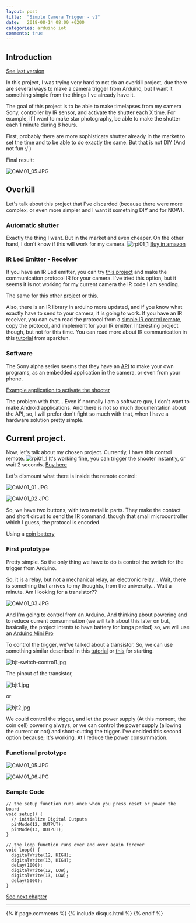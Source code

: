 ```yaml
---
layout: post
title:  "Simple Camera Trigger - v1"
date:   2018-08-14 08:00 +0200
categories: arduino iot
comments: true
---
```


## Introduction

[See last version](https://aherrero.github.io/arduino/iot/2018/08/29/SimpleCameraTrigger-v3.html)

In this project, I was trying very hard to not do an overkill project, due there are several ways to make a camera trigger from Arduino, but I want it something simple from the things I've already have it.

The goal of this project is to be able to make timelapses from my camera Sony, controller by IR sensor, and activate the shutter each X time. For example, if I want to make star photography, be able to make the shutter each 1 minute during 8 hours.

First, probably there are more sophisticate shutter already in the market to set the time and to be able to do exactly the same. But that is not DIY (And not fun :/ )

Final result:

![CAM01_05.JPG](/assets/cam01/CAM01_05.JPG)

## Overkill
Let's talk about this project that I've discarded (because there were more complex, or even more simpler and I want it something DIY and for NOW).

### Automatic shutter
Exactly the thing I want. But in the market and even cheaper.
On the other hand, I don't know if this will work for my camera.
![rpi01_1](/assets/cam01/amazon1.jpg)
[Buy in amazon](https://www.amazon.fr/S2-D%C3%A9clencheur-T%C3%A9l%C3%A9commande-obturateur-RX100II/dp/B06ZYKWL8M/ref=sr_1_3?ie=UTF8&qid=1534395448&sr=8-3&keywords=telecommande+sony+camera)

### IR Led Emitter - Receiver
If you have an IR Led emitter, you can try [this project](https://www.instructables.com/id/Simple-Arduino-Camera-Trigger/) and make the communication protocol IR for your camera. I've tried this option, but it seems it is not working for my current camera the IR code I am sending.

The same for this [other project](http://www.righto.com/2009/08/multi-protocol-infrared-remote-library.html) or [this](https://www.instructables.com/id/Arduino-Based-IR-Translator-SONY/).

Also, there is an IR library in arduino more updated, and if you know what exactly have to send to your camera, it is going to work. If you have an IR receiver, you can even read the protocol from a [simple IR control remote](https://www.amazon.fr/IR-Telecommande-TOOGOO-Cameras-Compact/dp/B01G37SVXG/ref=sr_1_2?ie=UTF8&qid=1534395448&sr=8-2&keywords=telecommande+sony+camera), copy the protocol, and implement for your IR emitter.
Interesting project though, but not for this time.
You can read more about IR communication in this [tutorial](https://learn.sparkfun.com/tutorials/ir-communication) from sparkfun.

### Software
The Sony alpha series seems that they have an [API](https://developer.sony.com/file/download/sony-camera-remote-api-beta-sdk/) to make your own programs, as an embedded application in the camera, or even from your phone.

[Example application to activate the shooter](https://www.playmemoriescameraapps.com/portal/usbdetail.php?eid=IS9104-NPIA09014_00-C10005)

The problem with that... Even if normally I am a software guy, I don't want to make Android applications. And there is not so much documentation about the API, so, I will prefer don't fight so much with that, when I have a hardware solution pretty simple.

## Current project.
Now, let's talk about my chosen project.
Currently, I have this control remote.
![rpi01_1](/assets/cam01/amazon2.jpg)
It's working fine, you can trigger the shooter instantly, or wait 2 seconds.
[Buy here](https://www.amazon.fr/IR-Telecommande-TOOGOO-Cameras-Compact/dp/B01G37SVXG/ref=sr_1_2?ie=UTF8&qid=1534395448&sr=8-2&keywords=telecommande+sony+camera)

Let's dismount what there is inside the remote control:

![CAM01_01.JPG](/assets/cam01/CAM01_01.JPG)

![CAM01_02.JPG](/assets/cam01/CAM01_02.JPG)

So, we have two buttons, with two metallic parts. They make the contact and short circuit to send the IR command, though that small microcontroller which I guess, the protocol is encoded.

Using a [coin battery](http://data.energizer.com/pdfs/cr2025.pdf)

### First prototype

Pretty simple. So the only thing we have to do is control the switch for the trigger from Arduino.

So, it is a relay, but not a mechanical relay, an electronic relay... Wait, there is something that arrives to my thoughts, from the university... Wait a minute. Am I looking for a transistor??

![CAM01_03.JPG](/assets/cam01/CAM01_03.JPG)

And I'm going to control from an Arduino. And thinking about powering and to reduce current consummation (we will talk about this later on but, basically, the project intents to have battery for longs period) so, we will use an [Arduino Mini Pro](https://learn.sparkfun.com/tutorials/using-the-arduino-pro-mini-33v)

To control the trigger, we've talked about a transistor. So, we can use something similar described in this [tutorial](https://hackaday.com/2017/09/07/switching-from-relays-to-bipolar-junction-transistors/) or [this](https://www.hackster.io/Arduino_Scuola/how-to-use-bjts-9461d6) for starting.

![bjt-switch-control1.jpg](/assets/cam01/bjt-switch-control1.jpg)

The pinout of the transistor,

![bjt1.jpg](/assets/cam01/bjt1.jpg)

or

![bjt2.jpg](/assets/cam01/bjt2.jpg)

We could control the trigger, and let the power supply (At this moment, the coin cell) powering always, or we can control the power supply (allowing the current or not) and short-cutting the trigger. I've decided this second option because; It's working. At I reduce the power consummation.

### Functional prototype

![CAM01_05.JPG](/assets/cam01/CAM01_05.JPG)

![CAM01_06.JPG](/assets/cam01/CAM01_06.JPG)

### Sample Code

    // the setup function runs once when you press reset or power the board
    void setup() {
      // initialize Digital Outputs
      pinMode(12, OUTPUT);
      pinMode(13, OUTPUT);
    }

    // the loop function runs over and over again forever
    void loop() {
      digitalWrite(12, HIGH);
      digitalWrite(13, HIGH);
      delay(1000);
      digitalWrite(12, LOW);
      digitalWrite(13, LOW);
      delay(5000);
    }

[See next chapter](https://aherrero.github.io/arduino/iot/2018/08/16/SimpleCameraTrigger-v2.html)

***

{% if page.comments %}
{% include disqus.html %}
{% endif %}
